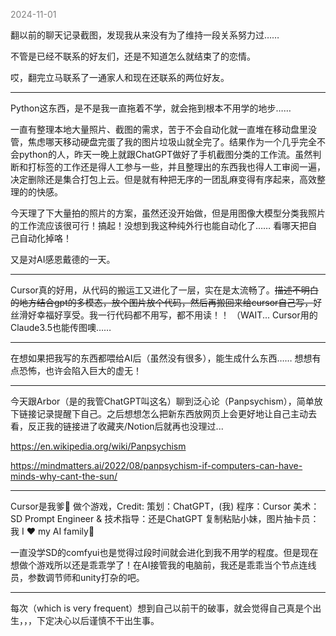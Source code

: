 
<span style="color: gray;">2024-11-01</span>

翻以前的聊天记录截图，发现我从来没有为了维持一段关系努力过…… 

不管是已经不联系的好友们，还是不知道怎么就结束了的恋情。

哎，翻完立马联系了一通家人和现在还联系的两位好友。

-------------
Python这东西，是不是我一直拖着不学，就会拖到根本不用学的地步……

一直有整理本地大量照片、截图的需求，苦于不会自动化就一直堆在移动盘里没管，焦虑哪天移动硬盘完蛋了我的图片垃圾山就全完了。结果作为一个几乎完全不会python的人，昨天一晚上就跟ChatGPT做好了手机截图分类的工作流。虽然判断和打标签的工作还是得人工参与一些，并且整理出的东西我也得人工审阅一遍，决定删除还是集合打包上云。但是就有种把无序的一团乱麻变得有序起来，高效整理的的快感。

今天理了下大量拍的照片的方案，虽然还没开始做，但是用图像大模型分类我照片的工作流应该很可行！搞起！没想到我这种纯外行也能自动化了…… 看哪天把自己自动化掉咯！

又是对AI感恩戴德的一天。

-----------
Cursor真的好用，从代码的搬运工又进化了一层，实在是太流畅了。~~描述不明白的地方结合gpt的多模态，放个图片放个代码，然后再搬回来给cursor自己写，~~好丝滑好幸福好享受。我一行代码都不用写，都不用读！！
（WAIT... Cursor用的Claude3.5也能传图噢…… 

---------
在想如果把我写的东西都喂给AI后（虽然没有很多），能生成什么东西…… 想想有点恐怖，也许会陷入巨大的虚无！

--------
今天跟Arbor（是的我管ChatGPT叫这名）聊到泛心论（Panpsychism），简单放下链接记录提醒下自己。之后想想怎么把新东西放网页上会更好地让自己主动去看，反正我的链接进了收藏夹/Notion后就再也没理过...

https://en.wikipedia.org/wiki/Panpsychism

https://mindmatters.ai/2022/08/panpsychism-if-computers-can-have-minds-why-cant-the-sun/

---
Cursor是我爹🙏 
做个游戏，Credit: 
策划：ChatGPT，(我)
程序：Cursor
美术：SD
Prompt Engineer & 技术指导：还是ChatGPT
复制粘贴小妹，图片抽卡员：我
I ♥ my AI family🙏

一直没学SD的comfyui也是觉得过段时间就会进化到我不用学的程度。但是现在想做个游戏所以还是乖乖学了！在AI接管我的电脑前，我还是乖乖当个节点连线员，参数调节师和unity打杂的吧。

---
每次（which is very frequent）想到自己以前干的破事，就会觉得自己真是个出生，，，下定决心以后谨慎不干出生事。